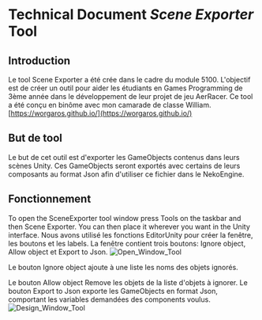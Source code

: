 # Technical Document *Scene Exporter* Tool

## Introduction
Le tool Scene Exporter a été crée dans le cadre du module 5100. L'objectif est de créer un outil pour aider les étudiants en Games Programming de 3ème année dans le développement de leur projet de jeu AerRacer.
Ce tool a été conçu en binôme avec mon camarade de classe William.[https://worgaros.github.io/](https://worgaros.github.io/)

## But de tool
Le but de cet outil est d'exporter les GameObjects contenus dans leurs scènes Unity. Ces GameObjects seront exportés avec certains de leurs composants au format Json afin d'utiliser ce fichier dans le NekoEngine.

## Fonctionnement

To open the SceneExporter tool window press Tools on the taskbar and then Scene Exporter. You can then place it wherever you want in the Unity interface.
Nous avons utilisé les fonctions EditorUnity pour créer la fenêtre, les boutons et les labels. La fenêtre contient trois boutons: Ignore object, Allow object et Export to Json.
![Open_Window_Tool](SosoLaMojo.github.io/assets/GIF/Open_Window.gif)

Le bouton Ignore object ajoute à une liste les noms des objets ignorés.

Le bouton Allow object Remove les objets de la liste d'objets à ignorer.
Le bouton Export to Json exporte les GameObjects en format Json, comportant les variables demandées des components voulus.
![Design_Window_Tool](SosoLaMojo.github.io/assets/PNG/Tool_Scene_Exporter/Design_Window.PNG)

